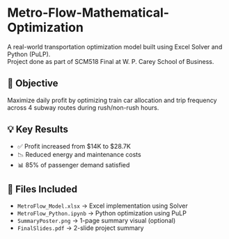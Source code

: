# Metro-Flow-Mathematical-Optimization

A real-world transportation optimization model built using Excel Solver and Python (PuLP).  
Project done as part of SCM518 Final at W. P. Carey School of Business.

## 🔧 Objective
Maximize daily profit by optimizing train car allocation and trip frequency across 4 subway routes during rush/non-rush hours.

## 💡 Key Results
- ✅ Profit increased from $14K to $28.7K
- 📉 Reduced energy and maintenance costs
- 📊 85% of passenger demand satisfied

## 📂 Files Included
- `MetroFlow_Model.xlsx` → Excel implementation using Solver
- `MetroFlow_Python.ipynb` → Python optimization using PuLP
- `SummaryPoster.png` → 1-page summary visual (optional)
- `FinalSlides.pdf` → 2-slide project summary
